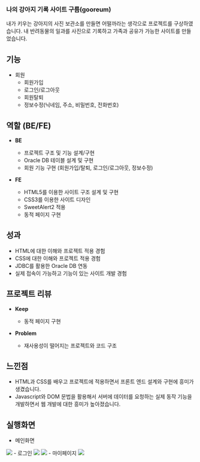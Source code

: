 ### 나의 강아지 기록 사이트 구름(gooreum)

내가 키우는 강아지의 사진 보관소를 만들면 어떨까라는 생각으로 프로젝트를 구상하였습니다. 내 반려동물의 일과를 사진으로 기록하고 가족과 공유가 가능한 사이트를 만들었습니다.

## 기능

- 회원
  - 회원가입
  - 로그인/로그아웃
  - 회원탈퇴
  - 정보수정(닉네임, 주소, 비밀번호, 전화번호)

## 역할 (BE/FE)

- **BE**
  - 프로젝트 구조 및 기능 설계/구현
  - Oracle DB 테이블 설계 및 구현
  - 회원 기능 구현 (회원가입/탈퇴, 로그인/로그아웃, 정보수정)

- **FE**
  - HTML5를 이용한 사이트 구조 설계 및 구현
  - CSS3를 이용한 사이트 디자인
  - SweetAlert2 적용
  - 동적 페이지 구현

## 성과

- HTML에 대한 이해와 프로젝트 적용 경험
- CSS에 대한 이해와 프로젝트 적용 경험
- JDBC를 활용한 Oracle DB 연동
- 실제 접속이 가능하고 기능이 있는 사이트 개발 경험

## 프로젝트 리뷰

- **Keep**
  - 동적 페이지 구현

- **Problem**
  - 재사용성이 떨어지는 프로젝트와 코드 구조

## 느낀점

- HTML과 CSS를 배우고 프로젝트에 적용하면서 프론트 엔드 설계와 구현에 흥미가 생겼습니다.
- Javascript와 DOM 문법을 활용해서 서버에 데이터를 요청하는 실제 동작 기능을 개발하면서 웹 개발에 대한 흥미가 높아졌습니다.

## 실행화면
- 메인화면
<img src="https://storage.googleapis.com/next-step-assets/gooreum/main.png" />
- 로그인
<img src="https://storage.googleapis.com/next-step-assets/gooreum/login.png" />
<img src="https://storage.googleapis.com/next-step-assets/gooreum/login-success.png" />
- 마이페이지
<img src="https://storage.googleapis.com/next-step-assets/gooreum/info.png" />
